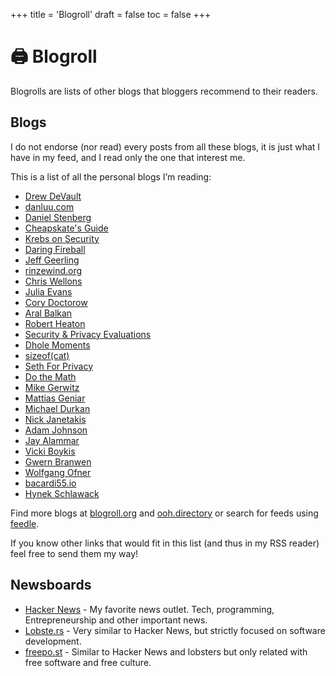 +++
title = 'Blogroll'
draft = false
toc = false
+++

# 🖨️ Blogroll

Blogrolls are lists of other blogs that bloggers recommend to their readers.

## Blogs

I do not endorse (nor read) every posts from all these blogs, it is just what I have in my feed,
and I read only the one that interest me.

This is a list of all the personal blogs I’m reading:

- [Drew DeVault](https://drewdevault.com/)
- [danluu.com](https://danluu.com/)
- [Daniel Stenberg](https://daniel.haxx.se/)
- [Cheapskate's Guide](https://cheapskatesguide.org/)
- [Krebs on Security](https://krebsonsecurity.com/)
- [Daring Fireball](https://daringfireball.net/)
- [Jeff Geerling](https://www.jeffgeerling.com/)
- [rinzewind.org](https://rinzewind.org/blog-en/)
- [Chris Wellons](https://nullprogram.com/)
- [Julia Evans](https://jvns.ca/)
- [Cory Doctorow](https://pluralistic.net/)
- [Aral Balkan](https://ar.al/)
- [Robert Heaton](https://robertheaton.com/)
- [Security & Privacy Evaluations](https://madaidans-insecurities.github.io/)
- [Dhole Moments](https://soatok.blog/)
- [sizeof(cat)](https://sizeof.cat/)
- [Seth For Privacy](https://sethforprivacy.com/)
- [Do the Math](https://dothemath.ucsd.edu/)
- [Mike Gerwitz](https://mikegerwitz.com/)
- [Mattias Geniar](https://ma.ttias.be/)
- [Michael Durkan](https://michaeldurkan.com/)
- [Nick Janetakis](https://nickjanetakis.com/)
- [Adam Johnson](https://adamj.eu/)
- [Jay Alammar](https://jalammar.github.io/)
- [Vicki Boykis](https://vickiboykis.com/)
- [Gwern Branwen](https://gwern.net/)
- [Wolfgang Ofner](https://programmingwithwolfgang.com/)
- [bacardi55.io](https://bacardi55.io/)
- [Hynek Schlawack](https://hynek.me/)

Find more blogs at [blogroll.org](https://blogroll.org/) and [ooh.directory](https://ooh.directory/)
or search for feeds using [feedle](https://feedle.world/).

If you know other links that would fit in this list (and thus in my RSS reader) feel free to send them my way!

## Newsboards

- [Hacker News](https://news.ycombinator.com/) - My favorite news outlet. Tech, programming, Entrepreneurship and other important news.
- [Lobste.rs](https://lobste.rs/) - Very similar to Hacker News, but strictly focused on software development.
- [freepo.st](https://freepo.st/) - Similar to Hacker News and lobsters but only related with free software and free culture.
